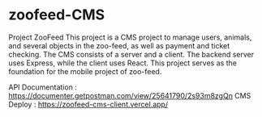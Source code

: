 # zoofeed-CMS
Project ZooFeed
This project is a CMS project to manage users, animals, and several objects in the zoo-feed, as well as payment and ticket checking. The CMS consists of a server and a client. The backend server uses Express, while the client uses React. This project serves as the foundation for the mobile project of zoo-feed.

API Documentation : https://documenter.getpostman.com/view/25641790/2s93m8zgQn
CMS Deploy : https://zoofeed-cms-client.vercel.app/